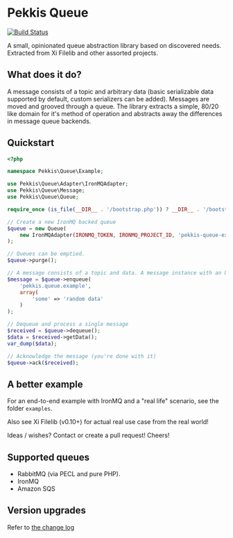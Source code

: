 Pekkis Queue
=============

[![Build Status](https://secure.travis-ci.org/pekkis/queue.png?branch=master)](http://travis-ci.org/pekkis/queue)

A small, opinionated queue abstraction library based on discovered needs.
Extracted from Xi Filelib and other assorted projects.

What does it do?
------------------

A message consists of a topic and arbitrary data (basic serializable data supported by default, custom serializers
can be added). Messages are moved and grooved through a queue. The library extracts a simple, 80/20 like domain
for it's method of operation and abstracts away the differences in message queue backends.

Quickstart
-----------

```php
<?php

namespace Pekkis\Queue\Example;

use Pekkis\Queue\Adapter\IronMQAdapter;
use Pekkis\Queue\Message;
use Pekkis\Queue\Queue;

require_once (is_file(__DIR__ . '/bootstrap.php')) ? __DIR__ . '/bootstrap.php' : __DIR__ . '/bootstrap.dist.php';

// Create a new IronMQ backed queue
$queue = new Queue(
    new IronMQAdapter(IRONMQ_TOKEN, IRONMQ_PROJECT_ID, 'pekkis-queue-example')
);

// Queues can be emptied.
$queue->purge();

// A message consists of a topic and data. A message instance with an UUID you can use is returned.
$message = $queue->enqueue(
    'pekkis.queue.example',
    array(
        'some' => 'random data'
    )
);

// Dequeue and process a single message
$received = $queue->dequeue();
$data = $received->getData();
var_dump($data);

// Acknowledge the message (you're done with it)
$queue->ack($received);
```

A better example
-----------------

For an end-to-end example with IronMQ and a "real life" scenario, see the folder `examples`.

Also see Xi Filelib (v0.10+) for actual real use case from the real world!

Ideas / wishes? Contact or create a pull request! Cheers!

Supported queues
-----------------

- RabbitMQ (via PECL and pure PHP).
- IronMQ
- Amazon SQS

Version upgrades
-----------------

Refer to [the change log](CHANGELOG.md)
